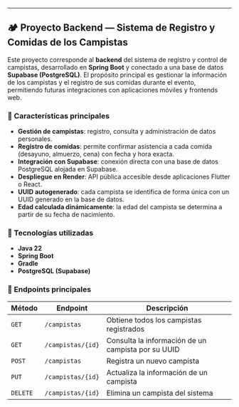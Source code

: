 ---

## 🏕️ Proyecto Backend — Sistema de Registro y Comidas de los Campistas

Este proyecto corresponde al **backend** del sistema de registro y control de campistas, desarrollado en **Spring Boot** y conectado a una base de datos **Supabase (PostgreSQL)**.
El propósito principal es gestionar la información de los campistas y el registro de sus comidas durante el evento, permitiendo futuras integraciones con aplicaciones móviles y frontends web.

### 🚀 Características principales

* **Gestión de campistas**: registro, consulta y administración de datos personales.
* **Registro de comidas**: permite confirmar asistencia a cada comida (desayuno, almuerzo, cena) con fecha y hora exacta.
* **Integración con Supabase**: conexión directa con una base de datos PostgreSQL alojada en Supabase.
* **Despliegue en Render**: API pública accesible desde aplicaciones Flutter o React.
* **UUID autogenerado**: cada campista se identifica de forma única con un UUID generado en la base de datos.
* **Edad calculada dinámicamente**: la edad del campista se determina a partir de su fecha de nacimiento.

### 🧩 Tecnologías utilizadas

* **Java 22**
* **Spring Boot**
* **Gradle**
* **PostgreSQL (Supabase)**

### 📡 Endpoints principales

| Método   | Endpoint          | Descripción                                        |
| -------- | ----------------- | -------------------------------------------------- |
| `GET`    | `/campistas`      | Obtiene todos los campistas registrados            |
| `GET`    | `/campistas/{id}` | Consulta la información de un campista por su UUID |
| `POST`   | `/campistas`      | Registra un nuevo campista                         |
| `PUT`    | `/campistas/{id}` | Actualiza la información de un campista            |
| `DELETE` | `/campistas/{id}` | Elimina un campista del sistema                    |

